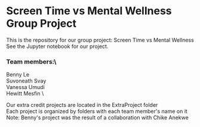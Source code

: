 # Screen Time vs Mental Wellness Group Project

This is the repository for our group project: Screen Time vs Mental Wellness\
See the Jupyter notebook for our project.

### Team members:\
Benny Le \
Suvoneath Svay \
Vanessa Umudi \
Hewitt Mesfin \

Our extra credit projects are located in the ExtraProject folder\
Each project is organized by folders with each team member's name on it\
Note: Benny's project was the result of a collaboration with Chike Anekwe
